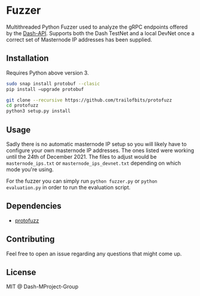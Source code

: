 # Fuzzer

Multithreaded Python Fuzzer used to analyze the gRPC endpoints offered by the [Dash-API](https://github.com/dashevo/platform/tree/master/packages/dapi).
Supports both the Dash TestNet and a local DevNet once a correct set of Masternode IP addresses has been supplied.

## Installation

Requires Python above version 3.

```sh
sudo snap install protobuf --clasic
pip install –upgrade protobuf

git clone --recursive https://github.com/trailofbits/protofuzz
cd protofuzz
python3 setup.py install
```

## Usage

Sadly there is no automatic masternode IP setup so you will likely have to configure your own masternode IP addresses. The ones listed were working until the 24th of December 2021.
The files to adjust would be `masternode_ips.txt` or `masternode_ips_devnet.txt` depending on which mode you're using.

For the fuzzer you can simply run `python fuzzer.py` or `python evaluation.py` in order to run the evaluation script.

## Dependencies

- [protofuzz](https://github.com/trailofbits/protofuzz)

## Contributing

Feel free to open an issue regarding any questions that might come up.

## License

MIT @ Dash-MProject-Group